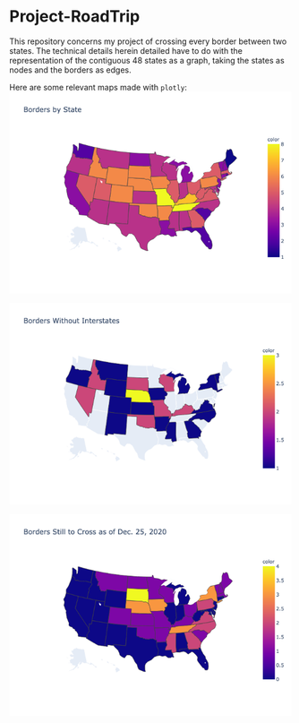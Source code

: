 # Project-RoadTrip

This repository concerns my project of crossing every border between two states. The technical details herein detailed have to do with the representation of the contiguous 48 states as a graph, taking the states as nodes and the borders as edges.

Here are some relevant maps made with `plotly`:
![borders by state](images/bord_by_state.png)

![borders_without_interstates](images/bord_without_interst.png)

![progress](images/progress122520.png)

